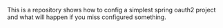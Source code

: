 This is a repository shows how to config a simplest spring oauth2 project and what will happen if you miss configured something.
